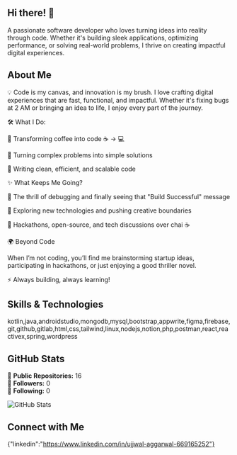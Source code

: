 ## Hi there! 👋

A passionate software developer who loves turning ideas into reality through code. Whether it's building sleek applications, optimizing performance, or solving real-world problems, I thrive on creating impactful digital experiences.

## About Me

💡 Code is my canvas, and innovation is my brush. I love crafting digital experiences that are fast, functional, and impactful. Whether it's fixing bugs at 2 AM or bringing an idea to life, I enjoy every part of the journey.

🛠️ What I Do:

🔹 Transforming coffee into code ☕ → 💻

🔹 Turning complex problems into simple solutions

🔹 Writing clean, efficient, and scalable code

✨ What Keeps Me Going?

🔸 The thrill of debugging and finally seeing that "Build Successful" message

🔸 Exploring new technologies and pushing creative boundaries

🔸 Hackathons, open-source, and tech discussions over chai ☕

🌍 Beyond Code

When I’m not coding, you’ll find me brainstorming startup ideas, participating in hackathons, or just enjoying a good thriller novel.

⚡ Always building, always learning!

## Skills & Technologies

kotlin,java,androidstudio,mongodb,mysql,bootstrap,appwrite,figma,firebase,git,github,gitlab,html,css,tailwind,linux,nodejs,notion,php,postman,react,reactivex,spring,wordpress

## GitHub Stats

🌟 **Public Repositories:** 16  
👥 **Followers:** 0  
👤 **Following:** 0  

![GitHub Stats](https://github-readme-stats.vercel.app/api?username=Ujjwalaggarwal38&show_icons=true&theme=radical)

## Connect with Me

{"linkedin":"https://www.linkedin.com/in/ujjwal-aggarwal-669165252"}
